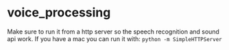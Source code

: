 # voice_processing

Make sure to run it from a http server so the speech recognition and sound api work.
If you have a mac you can run it with: `python -m SimpleHTTPServer`
